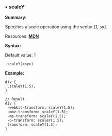 ### <a name="scaleY"></a> &#8226; scaleY
**Summary:**

Specifies a scale operation using the vector [1, sy].

Resources: **[MDN](https://developer.mozilla.org/en-US/docs/Web/CSS/transform#scaleY)**

**Syntax:**

Default value: 1

    .scaleY(<sy>) 
  
**Example:**

    div {
     .scaleY(1.5);
    }
    
    // Result
    div {
     -webkit-transform: scaleY(1.5);
     -moz-transform: scaleY(1.5);
     -ms-transform: scaleY(1.5);
     -o-transform: scaleY(1.5);
     transform: scaleY(1.5);
    }

